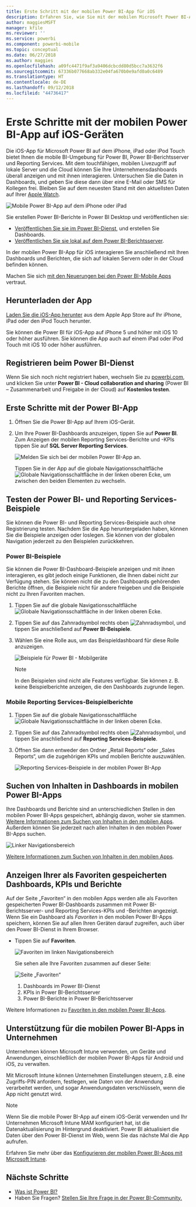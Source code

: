 ```yaml
---
title: Erste Schritt mit der mobilen Power BI-App für iOS
description: Erfahren Sie, wie Sie mit der mobilen Microsoft Power BI-App für iOS Power BI mobil nutzen können und Sie Zugriff auf Unternehmensdaten auf lokalen Servern und in der Cloud erhalten.
author: maggiesMSFT
manager: kfile
ms.reviewer: ''
ms.service: powerbi
ms.component: powerbi-mobile
ms.topic: conceptual
ms.date: 06/27/2018
ms.author: maggies
ms.openlocfilehash: a09fc4471f9af3a9406dcbcdd80d5bcc7a3632f6
ms.sourcegitcommit: 67336b077668ab332e04fa670b0e9afd0a0c6489
ms.translationtype: HT
ms.contentlocale: de-DE
ms.lasthandoff: 09/12/2018
ms.locfileid: "44736417"
---
```

# <a name="get-started-with-the-power-bi-mobile-app-on-ios-devices"></a>Erste Schritte mit der mobilen Power BI-App auf iOS-Geräten
Die iOS-App für Microsoft Power BI auf dem iPhone, iPad oder iPod Touch bietet Ihnen die mobile BI-Umgebung für Power BI, Power BI-Berichtsserver und Reporting Services. Mit dem touchfähigen, mobilen Livezugriff auf lokale Server und die Cloud können Sie Ihre Unternehmensdashboards überall anzeigen und mit ihnen interagieren. Untersuchen Sie die Daten in Dashboards, und geben Sie diese dann über eine E-Mail oder SMS für Kollegen frei. Bleiben Sie auf dem neuesten Stand mit den aktuellsten Daten auf Ihrer [Apple Watch](mobile-apple-watch.md).  

![Mobile Power BI-App auf dem iPhone oder iPad](./media/mobile-iphone-app-get-started/pbi_ipad_iphonedevices.png)

Sie erstellen Power BI-Berichte in Power BI Desktop und veröffentlichen sie:

* [Veröffentlichen Sie sie im Power BI-Dienst](../../service-get-started.md), und erstellen Sie Dashboards.
* [Veröffentlichen Sie sie lokal auf dem Power BI-Berichtsserver](../../report-server/quickstart-create-powerbi-report.md).

In der mobilen Power BI-App für iOS interagieren Sie anschließend mit Ihren Dashboards und Berichten, die sich auf lokalen Servern oder in der Cloud befinden können.

Machen Sie sich [mit den Neuerungen bei den Power BI-Mobile Apps](mobile-whats-new-in-the-mobile-apps.md) vertraut.

## <a name="download-the-app"></a>Herunterladen der App
[Laden Sie die iOS-App herunter](http://go.microsoft.com/fwlink/?LinkId=522062 "Download the iOS app") aus dem Apple App Store auf Ihr iPhone, iPad oder den iPod Touch herunter.

Sie können die Power BI für iOS-App auf iPhone 5 und höher mit iOS 10 oder höher ausführen. Sie können die App auch auf einem iPad oder iPod Touch mit iOS 10 oder höher ausführen. 

## <a name="sign-up-for-the-power-bi-service"></a>Registrieren beim Power BI-Dienst
Wenn Sie sich noch nicht registriert haben, wechseln Sie zu [powerbi.com](https://powerbi.microsoft.com/get-started/), und klicken Sie unter **Power BI - Cloud collaboration and sharing** (Power BI – Zusammenarbeit und Freigabe in der Cloud) auf **Kostenlos testen**.


## <a name="get-started-with-the-power-bi-app"></a>Erste Schritte mit der Power BI-App
1. Öffnen Sie die Power BI-App auf Ihrem iOS-Gerät.
2. Um Ihre Power BI-Dashboards anzuzeigen, tippen Sie auf **Power BI**.  
   Zum Anzeigen der mobilen Reporting Services-Berichte und -KPIs tippen Sie auf **SQL Server Reporting Services**.
   
   ![Melden Sie sich bei der mobilen Power BI-App an.](./media/mobile-iphone-app-get-started/power-bi-connect-to-login.png)
   
   Tippen Sie in der App auf die globale Navigationsschaltfläche ![Globale Navigationsschaltfläche](./././media/mobile-iphone-app-get-started/power-bi-iphone-global-nav-button.png) in der linken oberen Ecke, um zwischen den beiden Elementen zu wechseln. 

## <a name="try-the-power-bi-and-reporting-services-samples"></a>Testen der Power BI- und Reporting Services-Beispiele
Sie können die Power BI- und Reporting Services-Beispiele auch ohne Registrierung testen. Nachdem Sie die App heruntergeladen haben, können Sie die Beispiele anzeigen oder loslegen. Sie können von der globalen Navigation jederzeit zu den Beispielen zurückkehren.

### <a name="power-bi-samples"></a>Power BI-Beispiele
Sie können die Power BI-Dashboard-Beispiele anzeigen und mit ihnen interagieren, es gibt jedoch einige Funktionen, die Ihnen dabei nicht zur Verfügung stehen. Sie können nicht die zu den Dashboards gehörenden Berichte öffnen, die Beispiele nicht für andere freigeben und die Beispiele nicht zu Ihren Favoriten machen.

1. Tippen Sie auf die globale Navigationsschaltfläche ![Globale Navigationsschaltfläche](./././media/mobile-iphone-app-get-started/power-bi-iphone-global-nav-button.png) in der linken oberen Ecke.
2. Tippen Sie auf das Zahnradsymbol rechts oben ![Zahnradsymbol](././media/mobile-iphone-app-get-started/power-bi-ios-gear-icon.png), und tippen Sie anschließend auf **Power BI-Beispiele**.
3. Wählen Sie eine Rolle aus, um das Beispieldashboard für diese Rolle anzuzeigen.  
   
   ![Beispiele für Power BI - Mobilgeräte](./media/mobile-iphone-app-get-started/power-bi-iphone-powerbi-samples.png)
   
   > [!NOTE]
   > In den Beispielen sind nicht alle Features verfügbar. Sie können z. B. keine Beispielberichte anzeigen, die den Dashboards zugrunde liegen. 
   > 
   > 

### <a name="reporting-services-mobile-report-samples"></a>Mobile Reporting Services-Beispielberichte
1. Tippen Sie auf die globale Navigationsschaltfläche ![Globale Navigationsschaltfläche](./././media/mobile-iphone-app-get-started/power-bi-iphone-global-nav-button.png) in der linken oberen Ecke.
2. Tippen Sie auf das Zahnradsymbol rechts oben ![Zahnradsymbol](././media/mobile-iphone-app-get-started/power-bi-ios-gear-icon.png), und tippen Sie anschließend auf **Reporting Services-Beispiele**.
3. Öffnen Sie dann entweder den Ordner „Retail Reports“ oder „Sales Reports“, um die zugehörigen KPIs und mobilen Berichte auszuwählen.
   
   ![Reporting Services-Beispiele in der mobilen Power BI-App](./media/mobile-iphone-app-get-started/power-bi-reporting-services-samples.png)

## <a name="find-your-content-in-the-power-bi-mobile-apps"></a>Suchen von Inhalten in Dashboards in mobilen Power BI-Apps
Ihre Dashboards und Berichte sind an unterschiedlichen Stellen in den mobilen Power BI-Apps gespeichert, abhängig davon, woher sie stammen. [Weitere Informationen zum Suchen von Inhalten in den mobilen Apps](mobile-apps-quickstart-view-dashboard-report.md). Außerdem können Sie jederzeit nach allen Inhalten in den mobilen Power BI-Apps suchen. 

![Linker Navigationsbereich](./media/mobile-iphone-app-get-started/power-bi-iphone-left-nav.png)

[Weitere Informationen zum Suchen von Inhalten in den mobilen Apps](mobile-apps-quickstart-view-dashboard-report.md).

## <a name="view-your-favorite-dashboards-kpis-and-reports"></a>Anzeigen Ihrer als Favoriten gespeicherten Dashboards, KPIs und Berichte
Auf der Seite „Favoriten“ in den mobilen Apps werden alle als Favoriten gespeicherten Power BI-Dashboards zusammen mit Power BI-Berichtsserver- und Reporting Services-KPIs und -Berichten angezeigt. Wenn Sie ein Dashboard als *Favoriten* in den mobilen Power BI-Apps speichern, können Sie auf allen Ihren Geräten darauf zugreifen, auch über den Power BI-Dienst in Ihrem Browser. 

* Tippen Sie auf **Favoriten**.
  
   ![Favoriten im linken Navigationsbereich](./media/mobile-iphone-app-get-started/power-bi-iphone-favorites-nav.png)
  
   Sie sehen alle Ihre Favoriten zusammen auf dieser Seite:
  
   ![Seite „Favoriten“](./media/mobile-iphone-app-get-started/power-bi-iphone-faves-report-server-number-callouts.png)
  
  1. Dashboards im Power BI-Dienst
  2. KPIs in Power BI-Berichtsserver
  3. Power BI-Berichte in Power BI-Berichtsserver

Weitere Informationen zu [Favoriten in den mobilen Power BI-Apps](mobile-apps-favorites.md).

## <a name="enterprise-support-for-the-power-bi-mobile-apps"></a>Unterstützung für die mobilen Power BI-Apps in Unternehmen
Unternehmen können Microsoft Intune verwenden, um Geräte und Anwendungen, einschließlich der mobilen Power BI-Apps für Android und iOS, zu verwalten.

Mit Microsoft Intune können Unternehmen Einstellungen steuern, z.B. eine Zugriffs-PIN anfordern, festlegen, wie Daten von der Anwendung verarbeitet werden, und sogar Anwendungsdaten verschlüsseln, wenn die App nicht genutzt wird.

> [!NOTE]
> Wenn Sie die mobile Power BI-App auf einem iOS-Gerät verwenden und Ihr Unternehmen Microsoft Intune MAM konfiguriert hat, ist die Datenaktualisierung im Hintergrund deaktiviert. Power BI aktualisiert die Daten über den Power BI-Dienst im Web, wenn Sie das nächste Mal die App aufrufen.
> 

Erfahren Sie mehr über das [Konfigurieren der mobilen Power BI-Apps mit Microsoft Intune](../../service-admin-mobile-intune.md). 

## <a name="next-steps"></a>Nächste Schritte

* [Was ist Power BI?](../../power-bi-overview.md)
* Haben Sie Fragen? [Stellen Sie Ihre Frage in der Power BI-Community.](http://community.powerbi.com/)


